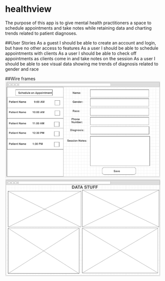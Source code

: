 # healthview

The purpose of this app is to give mental health practitioners a space to schedule appointments and take notes while retaining data and charting trends related to patient diagnoses.

##User Stories
As a guest I should be able to create an account and login, but have no other access to features
As a user I should be able to schedule appointments with clients
As a user I should be able to check off appointments as clients come in and take notes on the session
As a user I should be able to see visual data showing me trends of diagnosis related to gender and race

##Wire frames
<img src="https://github.com/echerney/healthview/blob/master/Screen%20Shot%202016-08-05%20at%209.10.06%20AM.png?raw=true">
<img src="https://github.com/echerney/healthview/blob/master/Screen%20Shot%202016-08-05%20at%209.51.54%20AM.png?raw=true">
